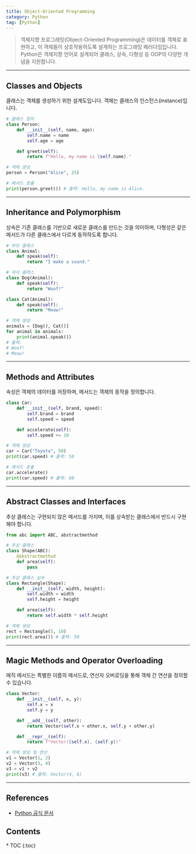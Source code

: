 ```yaml
---
title: Object-Oriented Programming
category: Python
tag: [Python]
---
```


> 객체지향 프로그래밍(Object-Oriented Programming)은 데이터를 객체로 표현하고, 이 객체들이 상호작용하도록 설계하는 프로그래밍 패러다임입니다. Python은 객체지향 언어로 설계되어 클래스, 상속, 다형성 등 OOP의 다양한 개념을 지원합니다.

---

## Classes and Objects  
클래스는 객체를 생성하기 위한 설계도입니다. 객체는 클래스의 인스턴스(instance)입니다.

```python
# 클래스 정의
class Person:
    def __init__(self, name, age):
        self.name = name
        self.age = age

    def greet(self):
        return f"Hello, my name is {self.name}."

# 객체 생성
person = Person("Alice", 25)

# 메서드 호출
print(person.greet()) # 출력: Hello, my name is Alice.
```

---

## Inheritance and Polymorphism  
상속은 기존 클래스를 기반으로 새로운 클래스를 만드는 것을 의미하며, 다형성은 같은 메서드가 다른 클래스에서 다르게 동작하도록 합니다.

```python
# 부모 클래스
class Animal:
    def speak(self):
        return "I make a sound."

# 자식 클래스
class Dog(Animal):
    def speak(self):
        return "Woof!"

class Cat(Animal):
    def speak(self):
        return "Meow!"

# 객체 생성
animals = [Dog(), Cat()]
for animal in animals:
    print(animal.speak())
# 출력: 
# Woof!
# Meow!
```

---

## Methods and Attributes  
속성은 객체의 데이터를 저장하며, 메서드는 객체의 동작을 정의합니다.

```python
class Car:
    def __init__(self, brand, speed):
        self.brand = brand
        self.speed = speed

    def accelerate(self):
        self.speed += 10

# 객체 생성
car = Car("Toyota", 50)
print(car.speed) # 출력: 50

# 메서드 호출
car.accelerate()
print(car.speed) # 출력: 60
```

---

## Abstract Classes and Interfaces  
추상 클래스는 구현되지 않은 메서드를 가지며, 이를 상속받는 클래스에서 반드시 구현해야 합니다.

```python
from abc import ABC, abstractmethod

# 추상 클래스
class Shape(ABC):
    @abstractmethod
    def area(self):
        pass

# 추상 클래스 상속
class Rectangle(Shape):
    def __init__(self, width, height):
        self.width = width
        self.height = height

    def area(self):
        return self.width * self.height

# 객체 생성
rect = Rectangle(5, 10)
print(rect.area()) # 출력: 50
```

---

## Magic Methods and Operator Overloading  
매직 메서드는 특별한 이름의 메서드로, 연산자 오버로딩을 통해 객체 간 연산을 정의할 수 있습니다.

```python
class Vector:
    def __init__(self, x, y):
        self.x = x
        self.y = y

    def __add__(self, other):
        return Vector(self.x + other.x, self.y + other.y)

    def __repr__(self):
        return f"Vector({self.x}, {self.y})"

# 객체 생성 및 연산
v1 = Vector(1, 2)
v2 = Vector(3, 4)
v3 = v1 + v2
print(v3) # 출력: Vector(4, 6)
```

---

## References
- [Python 공식 문서](https://docs.python.org/3/)

<nav class="post-toc" markdown="1">
  <h2>Contents</h2>
* TOC
{:toc}
</nav>
